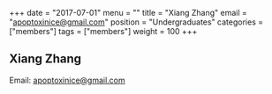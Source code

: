 +++
date = "2017-07-01"
menu = ""
title = "Xiang Zhang"
email = "apoptoxinice@gmail.com"
position = "Undergraduates"
categories = ["members"]
tags = ["members"]
weight = 100
+++
<br/>

## Xiang Zhang

Email: [apoptoxinice@gmail.com](mailto:apoptoxinice@gmail.com)
